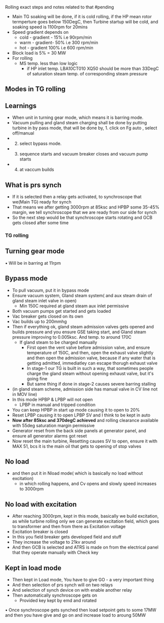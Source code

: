 

Rolling exact steps and notes related to that #pending 
- Main TG soaking will be done, if it is cold rolling, if the HP mean rotor termperture goes below 150DegC, then Turbine startup will be cold, and soaking speed is 1100rpm for 20mins
- Speed gradient depends on 
	- cold - gradient - 15% i.e 90rpm/min
	- warm - gradient- 50% i.e 300 rpm/min
	- hot - gradient 100% i.e 600 rpm/min
- Block load is 5% = 30 MW
- For rolling
	- MS temp. less than low logic
		- if HP inlet temp. LBA10CT010 XQ50 should be more than 33DegC of saturation steam temp. of corresponding steam pressure


## Modes in TG rolling

## Learnings

- When unit in turning gear mode, which means it is barring mode.
- Vacuum pulling and gland steam charging shall be done by putting turbine in by pass mode, that will be done by, 1. click on Fg auto , select off/manual
- 2. select bypass mode.
- 3. sequence starts and vacuum breaker closes and vacuum pump starts
- 4. at vaccum builds

## **What is prs synch**

- If it is selected then a relay gets activated, to synchroscope that we(Main TG) ready for synch
- That means we after getting 3000rpm at 85ksc and HPBP some 35-45% margin, we tell synchroscope that we are ready from our side for synch
- So the next step would be that synchroscope starts rotating and GCB gets closed after some time
### TG rolling
## **Turning gear mode**

• Will be in barring at 11rpm

## **Bypass mode**

- To pull vacuum, put it in bypass mode
- Ensure vacuum system, Gland steam system( and aux steam drain of gland steam inlet valve in open)
    - Min 150C required at gland steam aux inlet permissive
- Both vacuum pumps get started and gets loaded
- Vac breaker gets closed on its own
- Vac builds up to 200mmhg
- Then if everything ok, gland steam admission valves gets opened and builds pressure and you ensure GSE taking start, and Gland steam pressure improving to 0.005ksc. And temp. to around 170C
    - If gland steam to be charged manually
        - First open the vent valve before admission valve, and ensure temperature of 150C, and then, open the exhaust valve slightly and then open the admission valve, because if any water that is getting admitted, immediatley can escape thorugh exhaust valve
        - In stage-1 our TG is built in such a way, that sometimes people charge the gland steam without opening exhaust valve, but it's going fine
        - But same thing if done in stage-2 causes severe barring stalling
- (in gland steam scheme, admission side has manual valve in CV line not in MOV line)
- In this mode HPBP & LPBP will not open
    - LPBP in manual and tripped condition
- You can keep HPBP in start up mode causing it to open to 20%
- Reset LPBP causing it to open LPBP SV and I think to be kept in auto
- **Now after 85ksc and 370degC achieved** and rolling clearance available with 55deg saturation margin permissive
- Generator reset from the back side panels at generator panel, and ensure all generator alarms got reset
-  Now reset the main turbine, Resetting causes SV to open, ensure it with MAX 51, bcs it is the main oil that gets to opening of stop valves
## No load
- and then put it in Nload mode( which is basically no load without excitation)
    - in which rolling happens, and Cv opens and slowly speed increases to 3000rpm
## **No load with excitation**

- After reaching 3000rpm, kept in this mode, basically we build excitation, as while turbine rolling only we can generate excitation field, which goes to transformer and then from there as Excitation voltage
- Excitation breaker is closed
- In this you field breaker gets developed field and stuff
- They increase the voltage to 21kv around
- And then GCB is selected and ATRS is made on from the electrical panel that they operate manually with Check key
## **Kept in load mode**

- Then kept in Load mode, You have to give GO - a very important thing
- And then selection of prs synch will on two relays
- And selection of synch device on with enable another relay
- Then automatically synchroscope gets on
    - Provided key kept by emd and rotated

• Once synchroscope gets synched then load setpoint gets to some 17MW and then you have give and go on and increase load to aroung 50MW